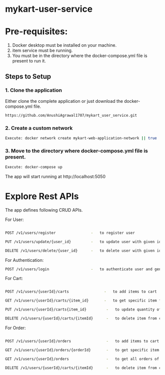 # mykart-user-service

# Pre-requisites:
1. Docker desktop must be installed on your machine.
2. item service must be running.
3. You must be in the directory where the docker-compose.yml file is present to run it.

## Steps to Setup

### 1. Clone the application
Either clone the complete application or just download the docker-compose.yml file.
```bash
https://github.com/AnushiAgrawal1707/mykart_user_service.git
```

### 2. Create a custom network
```bash
Execute: docker network create mykart-web-application-network || true
```

### 3. Move to the directory where docker-compose.yml file is present.

``` bash
Execute: docker-compose up
```

The app will start running at http://localhost:5050

# Explore Rest APIs

The app defines following CRUD APIs.

For User:

```bash

POST /v1/users/register                -   to register user 

PUT /v1/users/update/{user_id}         -   to update user with given identifier

DELETE /v1/users/delete/{user_id}      -   to delete user with given identifier
```
For Authentication:
```bash
POST /v1/users/login                   -   to authenticate user and generate token
```
For Cart:

```bash

POST /v1/users/{userId}/carts                -   to add items to cart 

GET /v1/users/{userId}/carts/{item_id}       -   to get specific item from cart

PUT /v1/users/{userId}/carts{item_id}         -   to update quantity of item with given identifier

DELETE /v1/users/{userId}/carts/{itemId}      -   to delete item from cart with given identifier

```
For Order:

```bash

POST /v1/users/{userId}/orders                -   to add items to cart 

GET /v1/users/{userId}/orders/{orderId}       -   to get specific item from cart

GET /v1/users/{userId}/orders                 -   to get all orders of the user with given identifier

DELETE /v1/users/{userId}/carts/{itemId}      -   to delete item from cart with given identifier

```
